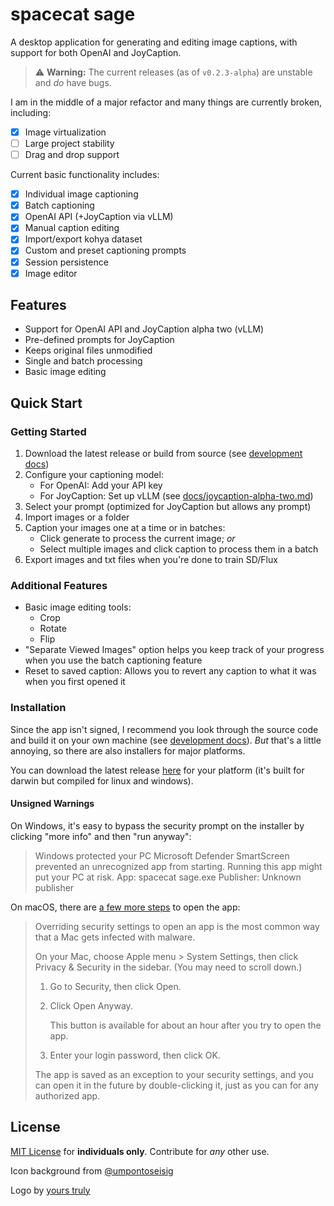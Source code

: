 # spacecat sage

A desktop application for generating and editing image captions, with support for both OpenAI and JoyCaption.

> ⚠️ **Warning:** The current releases (as of `v0.2.3-alpha`) are unstable and *do* have bugs.

I am in the middle of a major refactor and many things are currently broken, including:
- [x] Image virtualization
- [ ] Large project stability
- [ ] Drag and drop support

Current basic functionality includes:
- [x] Individual image captioning
- [x] Batch captioning
- [x] OpenAI API (+JoyCaption via vLLM)
- [x] Manual caption editing
- [x] Import/export kohya dataset 
- [x] Custom and preset captioning prompts
- [x] Session persistence
- [x] Image editor

## Features

*   Support for OpenAI API and JoyCaption alpha two (vLLM)
*   Pre-defined prompts for JoyCaption
*   Keeps original files unmodified
*   Single and batch processing
*   Basic image editing

## Quick Start

### Getting Started

1.  Download the latest release or build from source (see [development docs](docs/DEVELOPMENT.md))
2.  Configure your captioning model:
    *   For OpenAI: Add your API key
    *   For JoyCaption: Set up vLLM (see [docs/joycaption-alpha-two.md](docs/joycaption-alpha-two.md))
3.  Select your prompt (optimized for JoyCaption but allows any prompt)
4.  Import images or a folder
5.  Caption your images one at a time or in batches:
    *   Click generate to process the current image; _or_
    *   Select multiple images and click caption to process them in a batch
6.  Export images and txt files when you're done to train SD/Flux

### Additional Features

- Basic image editing tools:
    - Crop
    - Rotate
    - Flip
- "Separate Viewed Images" option helps you keep track of your progress when you use the batch captioning feature
- Reset to saved caption: Allows you to revert any caption to what it was when you first opened it


### Installation

Since the app isn't signed, I recommend you look through the source code and build it on your own machine (see [development docs](docs/DEVELOPMENT.md)). *But* that's a little annoying, so there are also installers for major platforms.

You can download the latest release [here](https://github.com/markuryy/spacecat-sage/releases/latest) for your platform (it's built for darwin but compiled for linux and windows).

#### Unsigned Warnings

On Windows, it's easy to bypass the security prompt on the installer by clicking "more info" and then "run anyway":

> Windows protected your PC
> Microsoft Defender SmartScreen prevented an unrecognized app from starting. Running this app might put your PC at risk.
> App: spacecat sage.exe
> Publisher: Unknown publisher

On macOS, there are [a few more steps](https://support.apple.com/guide/mac-help/open-a-mac-app-from-an-unknown-developer-mh40616/mac) to open the app:

> Overriding security settings to open an app is the most common way that a Mac gets infected with malware.
>
> On your Mac, choose Apple menu  > System Settings, then click Privacy & Security  in the sidebar. (You may need to scroll down.)
>
> 1. Go to Security, then click Open.
> 2. Click Open Anyway.
>
>    This button is available for about an hour after you try to open the app.
>
> 3. Enter your login password, then click OK.
>
> The app is saved as an exception to your security settings, and you can open it in the future by double-clicking it, just as you can for any authorized app.

## License

[MIT License](LICENSE.md) for **individuals only**. Contribute for *any* other use.

Icon background from [@umpontoseisig](https://www.figma.com/community/file/859244909011097378)

Logo by [yours truly](https://markury.dev)
